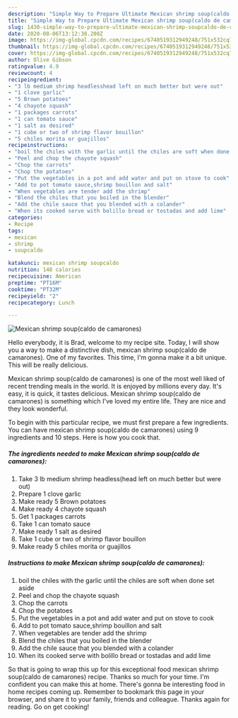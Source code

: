 ```yaml
---
description: "Simple Way to Prepare Ultimate Mexican shrimp soup(caldo de camarones)"
title: "Simple Way to Prepare Ultimate Mexican shrimp soup(caldo de camarones)"
slug: 1430-simple-way-to-prepare-ultimate-mexican-shrimp-soupcaldo-de-camarones
date: 2020-08-06T13:12:38.208Z
image: https://img-global.cpcdn.com/recipes/6740519312949248/751x532cq70/mexican-shrimp-soupcaldo-de-camarones-recipe-main-photo.jpg
thumbnail: https://img-global.cpcdn.com/recipes/6740519312949248/751x532cq70/mexican-shrimp-soupcaldo-de-camarones-recipe-main-photo.jpg
cover: https://img-global.cpcdn.com/recipes/6740519312949248/751x532cq70/mexican-shrimp-soupcaldo-de-camarones-recipe-main-photo.jpg
author: Olive Gibson
ratingvalue: 4.9
reviewcount: 4
recipeingredient:
- "3 lb medium shrimp headlesshead left on much better but were out"
- "1 clove garlic"
- "5 Brown potatoes"
- "4 chayote squash"
- "1 packages carrots"
- "1 can tomato sauce"
- "1 salt as desired"
- "1 cube or two of shrimp flavor bouillon"
- "5 chiles morita or guajillos"
recipeinstructions:
- "boil the chiles with the garlic until the chiles are soft when done set aside"
- "Peel and chop the chayote squash"
- "Chop the carrots"
- "Chop the potatoes"
- "Put the vegetables in a pot and add water and put on stove to cook"
- "Add to pot tomato sauce,shrimp bouillon and salt"
- "When vegetables are tender add the shrimp"
- "Blend the chiles that you boiled in the blender"
- "Add the chile sauce that you blended with a colander"
- "When its cooked serve with bolillo bread or tostadas and add lime"
categories:
- Recipe
tags:
- mexican
- shrimp
- soupcaldo

katakunci: mexican shrimp soupcaldo 
nutrition: 148 calories
recipecuisine: American
preptime: "PT16M"
cooktime: "PT32M"
recipeyield: "2"
recipecategory: Lunch

---
```



![Mexican shrimp soup(caldo de camarones)](https://img-global.cpcdn.com/recipes/6740519312949248/751x532cq70/mexican-shrimp-soupcaldo-de-camarones-recipe-main-photo.jpg)

Hello everybody, it is Brad, welcome to my recipe site. Today, I will show you a way to make a distinctive dish, mexican shrimp soup(caldo de camarones). One of my favorites. This time, I'm gonna make it a bit unique. This will be really delicious.

Mexican shrimp soup(caldo de camarones) is one of the most well liked of recent trending meals in the world. It is enjoyed by millions every day. It's easy, it is quick, it tastes delicious. Mexican shrimp soup(caldo de camarones) is something which I've loved my entire life. They are nice and they look wonderful.




To begin with this particular recipe, we must first prepare a few ingredients. You can have mexican shrimp soup(caldo de camarones) using 9 ingredients and 10 steps. Here is how you cook that.

<!--inarticleads1-->

##### The ingredients needed to make Mexican shrimp soup(caldo de camarones):

1. Take 3 lb medium shrimp headless(head left on much better but were out)
1. Prepare 1 clove garlic
1. Make ready 5 Brown potatoes
1. Make ready 4 chayote squash
1. Get 1 packages carrots
1. Take 1 can tomato sauce
1. Make ready 1 salt as desired
1. Take 1 cube or two of shrimp flavor bouillon
1. Make ready 5 chiles morita or guajillos




<!--inarticleads2-->

##### Instructions to make Mexican shrimp soup(caldo de camarones):

1. boil the chiles with the garlic until the chiles are soft when done set aside
1. Peel and chop the chayote squash
1. Chop the carrots
1. Chop the potatoes
1. Put the vegetables in a pot and add water and put on stove to cook
1. Add to pot tomato sauce,shrimp bouillon and salt
1. When vegetables are tender add the shrimp
1. Blend the chiles that you boiled in the blender
1. Add the chile sauce that you blended with a colander
1. When its cooked serve with bolillo bread or tostadas and add lime




So that is going to wrap this up for this exceptional food mexican shrimp soup(caldo de camarones) recipe. Thanks so much for your time. I'm confident you can make this at home. There's gonna be interesting food in home recipes coming up. Remember to bookmark this page in your browser, and share it to your family, friends and colleague. Thanks again for reading. Go on get cooking!
